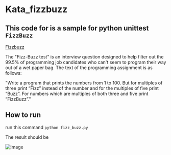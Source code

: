 # Kata_fizzbuzz

## This code for is a sample for python unittest `FizzBuzz`

[Fizzbuzz](https://wiki.c2.com/?FizzBuzzTest)

The "Fizz-Buzz test" is an interview question designed to help filter out the 99.5% of programming job candidates who can't seem to program their way out of a wet paper bag. The text of the programming assignment is as follows:

"Write a program that prints the numbers from 1 to 100. But for multiples of three print “Fizz” instead of the number and for the multiples of five print “Buzz”. For numbers which are multiples of both three and five print “FizzBuzz”."

## How to run
run this command ``` python fizz_buzz.py  ```


The result should be

![image](https://user-images.githubusercontent.com/26272634/119297183-a8491980-bc84-11eb-9426-fa85ab6b96a8.png)
